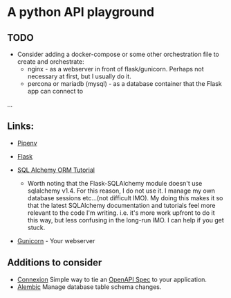# A python API playground

## TODO

* Consider adding a docker-compose or some other orchestration file to create and orchestrate:
   * nginx - as a webserver in front of flask/gunicorn. Perhaps not necessary at first, but I usually do it.
   * percona or mariadb (mysql) - as a database container that the Flask app can connect to

...

## Links:

* [Pipenv](https://pipenv.pypa.io/en/latest/)
* [Flask](https://flask.palletsprojects.com/en/2.0.x/)
* [SQL Alchemy ORM Tutorial](https://docs.sqlalchemy.org/en/14/orm/)
    * Worth noting that the Flask-SQLAlchemy module doesn't use sqlalchemy v1.4. For this reason, I do not use it. I manage my own database sessions etc...(not difficult IMO). My doing this makes it so that the latest SQLAlchemy documentation and tutorials feel more relevant to the code I'm writing. i.e. it's more work upfront to do it this way, but less confusing in the long-run IMO. I can help if you get stuck.

* [Gunicorn](https://docs.gunicorn.org/en/latest/run.html) - Your webserver

## Additions to consider

* [Connexion](https://connexion.readthedocs.io/en/latest/) Simple way to tie an [OpenAPI Spec](https://swagger.io/specification/) to your application.
* [Alembic](https://alembic.sqlalchemy.org/en/latest/) Manage database table schema changes.
